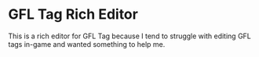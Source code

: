 # GFL Tag Rich Editor

This is a rich editor for GFL Tag because I tend to struggle with editing GFL tags in-game and wanted something to help me.

